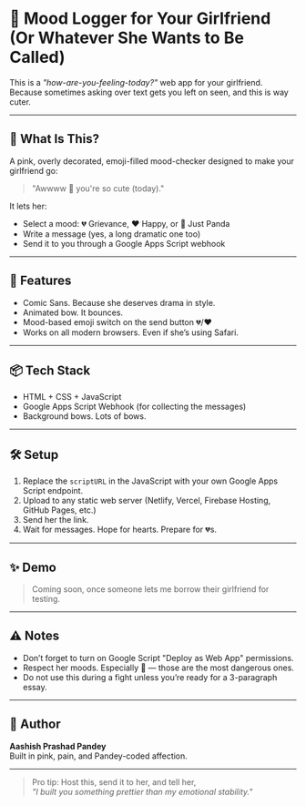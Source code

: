 # 💖 Mood Logger for Your Girlfriend (Or Whatever She Wants to Be Called)

This is a *"how-are-you-feeling-today?"* web app for your girlfriend.  
Because sometimes asking over text gets you left on seen, and this is way cuter.

---

## 🎯 What Is This?

A pink, overly decorated, emoji-filled mood-checker designed to make your girlfriend go:  
> "Awwww 🥺 you're so cute (today)."

It lets her:
- Select a mood: 💔 Grievance, ❤️ Happy, or 🐼 Just Panda
- Write a message (yes, a long dramatic one too)
- Send it to you through a Google Apps Script webhook

---

## 🎀 Features

- Comic Sans. Because she deserves drama in style.
- Animated bow. It bounces.
- Mood-based emoji switch on the send button 💔/❤️
- Works on all modern browsers. Even if she’s using Safari.

---

## 📦 Tech Stack

- HTML + CSS + JavaScript
- Google Apps Script Webhook (for collecting the messages)
- Background bows. Lots of bows.

---

## 🛠 Setup

1. Replace the `scriptURL` in the JavaScript with your own Google Apps Script endpoint.
2. Upload to any static web server (Netlify, Vercel, Firebase Hosting, GitHub Pages, etc.)
3. Send her the link.
4. Wait for messages. Hope for hearts. Prepare for 💔s.

---

## ✨ Demo

> Coming soon, once someone lets me borrow their girlfriend for testing.

---

## ⚠️ Notes

- Don’t forget to turn on Google Script "Deploy as Web App" permissions.
- Respect her moods. Especially 🐼 — those are the most dangerous ones.
- Do not use this during a fight unless you’re ready for a 3-paragraph essay.

---

## 💌 Author

**Aashish Prashad Pandey**  
Built in pink, pain, and Pandey-coded affection.

---

> Pro tip: Host this, send it to her, and tell her,  
> *"I built you something prettier than my emotional stability."*
